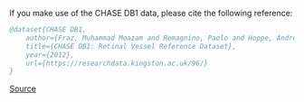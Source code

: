 If you make use of the CHASE DB1 data, please cite the following reference:

``` bibtex 
@dataset{CHASE DB1,
	author={Fraz, Muhammad Moazam and Remagnino, Paolo and Hoppe, Andreas and Uyyanonvara, Bunyarit and Rudnicka, Alicja R. and Owen, Christopher G. and Barman, Sarah A.},
	title={CHASE DB1: Retinal Vessel Reference Dataset},
	year={2012},
	url={https://researchdata.kingston.ac.uk/96/}
}
```

[Source](https://researchdata.kingston.ac.uk/96/)